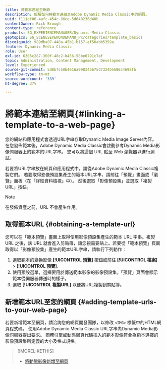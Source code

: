 ```yaml
---
title: 將範本連結至網頁
description: 瞭解如何將範本連結至Adobe Dynamic Media Classic中的網頁。
uuid: f111ef06-4afc-454c-86ce-5d640236d40b
contentOwner: Rick Brough
content-type: reference
products: SG_EXPERIENCEMANAGER/Dynamic-Media-Classic
geptopics: SG_SCENESEVENONDEMAND_PK/categories/template_basics
discoiquuid: 989dba07-448a-45b1-b157-af50abb5359a
feature: Dynamic Media Classic
role: User
exl-id: 6305c287-360f-48c2-b456-58be0791c7af
topic: Administration, Content Management, Development
level: Experienced
source-git-commit: 5d8b7cb8b4616a998346675d7324b568634698fb
workflow-type: tm+mt
source-wordcount: '339'
ht-degree: 37%

---
```


# 將範本連結至網頁{#linking-a-template-to-a-web-page}

您的網站和應用程式會透過URL字串存取Dynamic Media Image Server內容。 在您發佈範本後，Adobe Dynamic Media Classic會啟動參考Dynamic Media影像伺服器上的範本的URL字串。 您可以將這個 URL 貼至 Web 瀏覽器以進行測試。

若要將URL字串放在網頁和應用程式中，請從Adobe Dynamic Media Classic複製它們。 若要取得影像預設集產生的範本URL字串，請前往「預覽」畫面或「瀏覽」面板（在「詳細資料檢視」中）。 然後選取「影像預設集」並選取「複製 URL」按鈕。

>[!NOTE]
>
>在發佈資產之前，URL 不會產生作用。

## 取得範本URL {#obtaining-a-template-url}

您可以在「範本預覽」畫面上取得使用影像預設集產生的範本 URL 字串。複製 URL 之後，該 URL 就會進入剪貼簿，讓您視需要貼上。若要從「範本預覽」頁面取得以「影像預設集」產生的範本URL字串，請執行下列動作：

1. 選取範本的變換影像 **[!UICONTROL 預覽]** 按鈕或前往 **[!UICONTROL 檔案]** > **[!UICONTROL 預覽]**.
1. 使用預設選單，選擇要用於傳送範本影像的影像預設集。「預覽」頁面會顯示範本從伺服器傳送時的樣子。
1. 選取 **[!UICONTROL 複製URL]** 以便將URL複製到剪貼簿。

## 新增範本URL至您的網頁 {#adding-template-urls-to-your-web-page}

若要新增範本至網頁，請洽詢您的網頁開發團隊，以修改 `<IMG>` 標籤中的HTML網頁程式碼。 使用Adobe Dynamic Media Classic URL字串向Dynamic Media影像伺服器提出要求。 商務引擎或動態網頁代碼插入的範本影像符合為範本選擇的影像預設集所定義的大小及格式規格。

>[!MORELIKETHIS]
>
>* [將動態影像新增至網頁](linking-urls-web-application.md#adding_dynamic_images_to_your_web_page)
